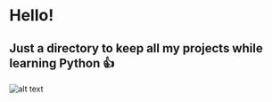 # Hello!
## Just a directory to keep all my projects while learning Python 👍
![alt text](https://w7.pngwing.com/pngs/234/329/png-transparent-python-logo.png)
